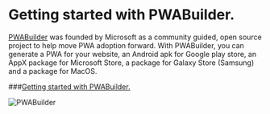 # Getting started with PWABuilder.

[PWABuilder](https://www.pwabuilder.com/) was founded by Microsoft as a community guided, open source project to help move PWA adoption forward.
With PWABuilder, you can generate a PWA for your website, an Android apk for Google play store, an AppX package for Microsoft Store, a package for Galaxy Store (Samsung) and a package for MacOS.

###[Getting started with PWABuilder.](https://medium.com/@ricardobokove/getting-started-with-pwabuilder-accf2cc6c975)


![PWABuilder](https://miro.medium.com/max/412/1*aazVfl00TENKx0DjErtRrA.jpeg "PWABuilder")
